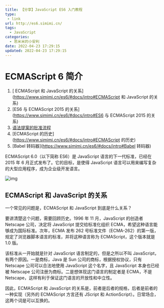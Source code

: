 ```yaml
---
title: 【分享】JavaScript ES6 入门教程
type: 
 - link
url: http://es6.simimi.cn/
tags:
  - JavaScript
categories:
  - 思米米的小安利
date: 2022-04-23 17:29:15
updated: 2022-04-23 17:29:15
---
```


# ECMAScript 6 简介

1. [ ECMAScript 和 JavaScript 的关系](https://www.simimi.cn/es6/#docs/intro#ECMAScript 和 JavaScript 的关系)
2. [ES6 与 ECMAScript 2015 的关系](https://www.simimi.cn/es6/#docs/intro#ES6 与 ECMAScript 2015 的关系)
3. [语法提案的批准流程](https://www.simimi.cn/es6/#docs/intro#语法提案的批准流程)
4. [ECMAScript 的历史](https://www.simimi.cn/es6/#docs/intro#ECMAScript 的历史)
5. [Babel 转码器](https://www.simimi.cn/es6/#docs/intro#Babel 转码器)

ECMAScript 6.0（以下简称 ES6）是 JavaScript 语言的下一代标准，已经在 2015 年 6 月正式发布了。它的目标，是使得 JavaScript 语言可以用来编写复杂的大型应用程序，成为企业级开发语言。

![img](https://www.simimi.cn/es6/images/cover-3rd.jpg)

## ECMAScript 和 JavaScript 的关系

一个常见的问题是，ECMAScript 和 JavaScript 到底是什么关系？

要讲清楚这个问题，需要回顾历史。1996 年 11 月，JavaScript 的创造者 Netscape 公司，决定将 JavaScript 提交给标准化组织 ECMA，希望这种语言能够成为国际标准。次年，ECMA 发布 262 号标准文件（ECMA-262）的第一版，规定了浏览器脚本语言的标准，并将这种语言称为 ECMAScript，这个版本就是 1.0 版。

该标准从一开始就是针对 JavaScript 语言制定的，但是之所以不叫 JavaScript，有两个原因。一是商标，Java 是 Sun 公司的商标，根据授权协议，只有 Netscape 公司可以合法地使用 JavaScript 这个名字，且 JavaScript 本身也已经被 Netscape 公司注册为商标。二是想体现这门语言的制定者是 ECMA，不是 Netscape，这样有利于保证这门语言的开放性和中立性。

因此，ECMAScript 和 JavaScript 的关系是，前者是后者的规格，后者是前者的一种实现（另外的 ECMAScript 方言还有 JScript 和 ActionScript）。日常场合，这两个词是可以互换的。

<!-- more -->
